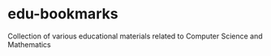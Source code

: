 # edu-bookmarks
Collection of various educational materials related to Computer Science and Mathematics
